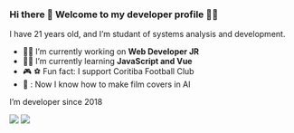 ### Hi there 👋 Welcome to my developer profile 👨‍💻
I have 21 years old, and I’m studant of systems analysis and development.

- :man_technologist: I’m currently working on **Web Developer JR**
- :student: I’m currently learning **JavaScript and Vue**
- :video_game: :soccer: Fun fact: I support Coritiba Football Club
- :dizzy: : Now I know how to make film covers in AI

I’m developer since 2018
  
<div> 
  <a href="https://instagram.com/leonardo_bvb" target="_blank"><img src="https://img.shields.io/badge/-Instagram-%23E4405F?style=for-the-badge&logo=instagram&logoColor=white" target="_blank"></a>
  <a href = "mailto:leonardopimentellopes@gmail.com"><img src="https://img.shields.io/badge/-Gmail-%23333?style=for-the-badge&logo=gmail&logoColor=white" target="_blank"></a>
</div>
<!--
**LeonardoLopesFilho/LeonardoLopesFilho** is a ✨ _special_ ✨ repository because its `README.md` (this file) appears on your GitHub profile.
-->
